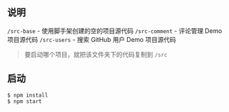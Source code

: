 ## 说明
`/src-base` - 使用脚手架创建的空的项目源代码
`/src-comment` - 评论管理 Demo 项目源代码
`/src-users` - 搜索 GitHub 用户 Demo 项目源代码

> 要启动哪个项目，就把该文件夹下的代码复制到 `/src`

## 启动
```
$ npm install
$ npm start
```